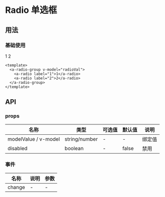# Radio 单选框

## 用法

### 基础使用

  <a-radio-group v-model="radioVal">
    <a-radio label="1">1</a-radio>
    <a-radio label="2">2</a-radio>
  </a-radio-group>

```vue
<template>
  <a-radio-group v-model="radioVal">
    <a-radio label="1">1</a-radio>
    <a-radio label="2">2</a-radio>
  </a-radio-group>
</template>
```

<script lang="ts" setup>
import { ref } from "vue";
const radioVal = ref('1');
</script>

## API

### props

| 名称                 | 类型          | 可选值 | 默认值 | 说明   |
| -------------------- | ------------- | ------ | ------ | ------ |
| modelValue / v-model | string/number | -      | -      | 绑定值 |
| disabled             | boolean       | -      | false  | 禁用   |

### 事件

| 名称   | 说明 | 参数 |
| ------ | ---- | ---- |
| change | -    | -    |
